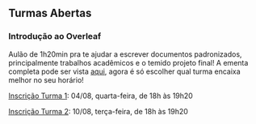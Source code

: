 ## Turmas Abertas

### Introdução ao Overleaf

Aulão de 1h20min pra te ajudar a escrever documentos padronizados, principalmente trabalhos acadêmicos e o temido projeto final! A ementa completa pode ser vista [aqui](https://tinyurl.com/37hsruc6), agora é só escolher qual turma encaixa melhor no seu horário!

[Inscrição Turma 1](https://tinyurl.com/cpvm68uw): 04/08, quarta-feira, de 18h às 19h20

[Inscrição Turma 2](https://tinyurl.com/rara4cs5): 10/08, terça-feira, de 18h às 19h20

